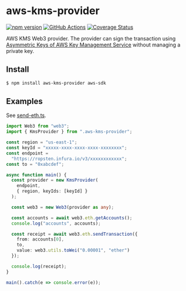 # aws-kms-provider

[![npm version](https://badge.fury.io/js/aws-kms-provider.svg)](https://www.npmjs.com/package/aws-kms-provider)
[![GitHub Actions](https://github.com/odanado/aws-kms-provider/workflows/Node%20CI/badge.svg)](https://github.com/odanado/aws-kms-provider)
[![Coverage Status](https://coveralls.io/repos/github/odanado/aws-kms-provider/badge.svg?branch=add-coveralls)](https://coveralls.io/github/odanado/aws-kms-provider?branch=add-coveralls)

AWS KMS Web3 provider. The provider can sign the transaction using [Asymmetric Keys of AWS Key Management Service](https://docs.aws.amazon.com/kms/latest/developerguide/symmetric-asymmetric.html) without managing a private key.



## Install
```bash
$ npm install aws-kms-provider aws-sdk
```

## Examples
See [send-eth.ts](https://github.com/odanado/aws-kms-provider/blob/master/examples/send-eth.ts).

```ts
import Web3 from "web3";
import { KmsProvider } from ".aws-kms-provider";

const region = "us-east-1";
const keyId = "xxxxx-xxxx-xxxx-xxxx-xxxxxxxx";
const endpoint =
  "https://ropsten.infura.io/v3/xxxxxxxxxxxx";
const to = "0xabcdef";

async function main() {
  const provider = new KmsProvider(
    endpoint,
    { region, keyIds: [keyId] }
  );

  const web3 = new Web3(provider as any);

  const accounts = await web3.eth.getAccounts();
  console.log("accounts", accounts);

  const receipt = await web3.eth.sendTransaction({
    from: accounts[0],
    to,
    value: web3.utils.toWei("0.00001", "ether")
  });

  console.log(receipt);
}

main().catch(e => console.error(e));
```
